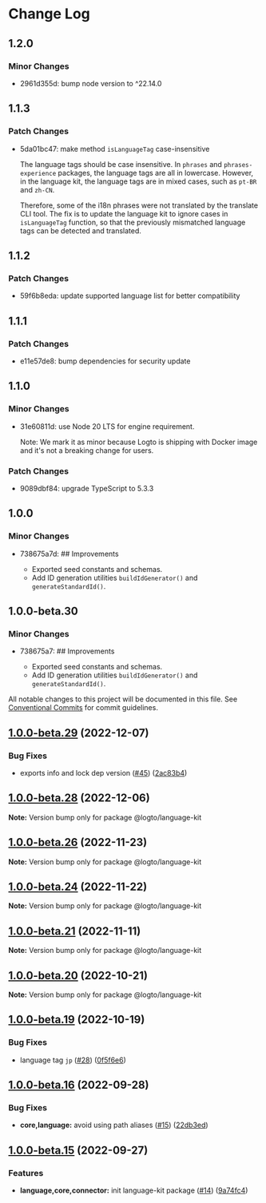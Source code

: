 # Change Log

## 1.2.0

### Minor Changes

- 2961d355d: bump node version to ^22.14.0

## 1.1.3

### Patch Changes

- 5da01bc47: make method `isLanguageTag` case-insensitive

  The language tags should be case insensitive. In `phrases` and `phrases-experience` packages, the language tags are all in lowercase. However, in the language kit, the language tags are in mixed cases, such as `pt-BR` and `zh-CN`.

  Therefore, some of the i18n phrases were not translated by the translate CLI tool. The fix is to update the language kit to ignore cases in `isLanguageTag` function, so that the previously mismatched language tags can be detected and translated.

## 1.1.2

### Patch Changes

- 59f6b8eda: update supported language list for better compatibility

## 1.1.1

### Patch Changes

- e11e57de8: bump dependencies for security update

## 1.1.0

### Minor Changes

- 31e60811d: use Node 20 LTS for engine requirement.

  Note: We mark it as minor because Logto is shipping with Docker image and it's not a breaking change for users.

### Patch Changes

- 9089dbf84: upgrade TypeScript to 5.3.3

## 1.0.0

### Minor Changes

- 738675a7d: ## Improvements

  - Exported seed constants and schemas.
  - Add ID generation utilities `buildIdGenerator()` and `generateStandardId()`.

## 1.0.0-beta.30

### Minor Changes

- 738675a7: ## Improvements

  - Exported seed constants and schemas.
  - Add ID generation utilities `buildIdGenerator()` and `generateStandardId()`.

All notable changes to this project will be documented in this file.
See [Conventional Commits](https://conventionalcommits.org) for commit guidelines.

## [1.0.0-beta.29](https://github.com/logto-io/toolkit/compare/v1.0.0-beta.28...v1.0.0-beta.29) (2022-12-07)

### Bug Fixes

- exports info and lock dep version ([#45](https://github.com/logto-io/toolkit/issues/45)) ([2ac83b4](https://github.com/logto-io/toolkit/commit/2ac83b4f0ff17579456569fb67ba018ac493c1af))

## [1.0.0-beta.28](https://github.com/logto-io/toolkit/compare/v1.0.0-beta.27...v1.0.0-beta.28) (2022-12-06)

**Note:** Version bump only for package @logto/language-kit

## [1.0.0-beta.26](https://github.com/logto-io/toolkit/compare/v1.0.0-beta.25...v1.0.0-beta.26) (2022-11-23)

**Note:** Version bump only for package @logto/language-kit

## [1.0.0-beta.24](https://github.com/logto-io/toolkit/compare/v1.0.0-beta.23...v1.0.0-beta.24) (2022-11-22)

**Note:** Version bump only for package @logto/language-kit

## [1.0.0-beta.21](https://github.com/logto-io/toolkit/compare/v1.0.0-beta.20...v1.0.0-beta.21) (2022-11-11)

**Note:** Version bump only for package @logto/language-kit

## [1.0.0-beta.20](https://github.com/logto-io/toolkit/compare/v1.0.0-beta.19...v1.0.0-beta.20) (2022-10-21)

**Note:** Version bump only for package @logto/language-kit

## [1.0.0-beta.19](https://github.com/logto-io/toolkit/compare/v1.0.0-beta.18...v1.0.0-beta.19) (2022-10-19)

### Bug Fixes

- language tag `jp` ([#28](https://github.com/logto-io/toolkit/issues/28)) ([0f5f6e6](https://github.com/logto-io/toolkit/commit/0f5f6e6a2cd9553e1a78aa7473f56e7631c2efc4))

## [1.0.0-beta.16](https://github.com/logto-io/toolkit/compare/v1.0.0-beta.15...v1.0.0-beta.16) (2022-09-28)

### Bug Fixes

- **core,language:** avoid using path aliases ([#15](https://github.com/logto-io/toolkit/issues/15)) ([22db3ed](https://github.com/logto-io/toolkit/commit/22db3ed2daf3ee5906ffc864bb9bed1a826df842))

## [1.0.0-beta.15](https://github.com/logto-io/toolkit/compare/v1.0.0-beta.14...v1.0.0-beta.15) (2022-09-27)

### Features

- **language,core,connector:** init language-kit package ([#14](https://github.com/logto-io/toolkit/issues/14)) ([9a74fc4](https://github.com/logto-io/toolkit/commit/9a74fc4d34c9ce277b8734ab78735549dc3a3cda))
